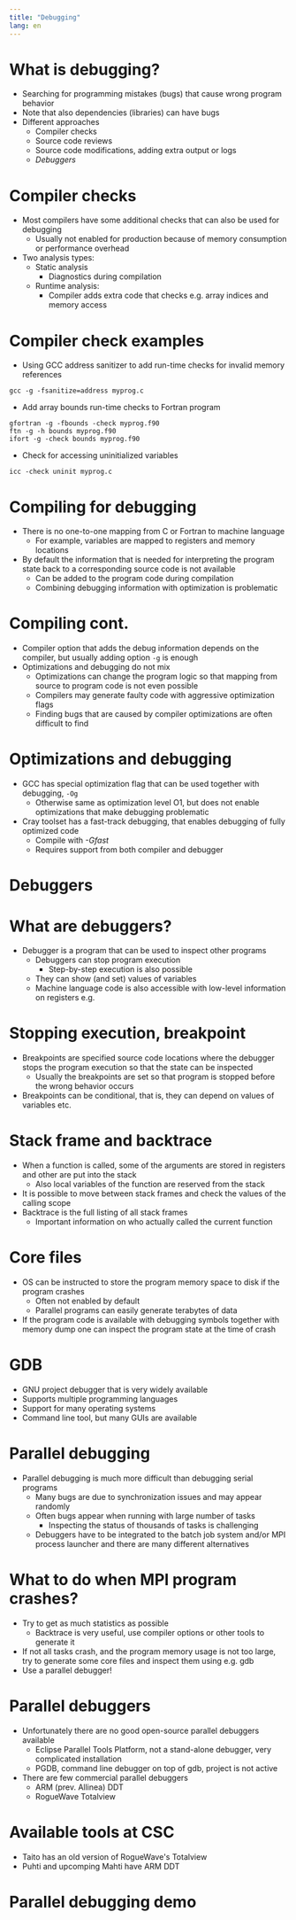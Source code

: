 ```yaml
---
title: "Debugging"
lang: en
---
```


# What is debugging?

- Searching for programming mistakes (bugs) that cause wrong program
  behavior
- Note that also dependencies (libraries) can have bugs
- Different approaches
    - Compiler checks
    - Source code reviews
    - Source code modifications, adding extra output or logs
    - *Debuggers*

# Compiler checks

- Most compilers have some additional checks that can also be used for
  debugging
    - Usually not enabled for production because of memory consumption
      or performance overhead
- Two analysis types:
    - Static analysis
        - Diagnostics during compilation
    - Runtime analysis:
        - Compiler adds extra code that checks e.g. array indices and
          memory access

# Compiler check examples

- Using GCC address sanitizer to add run-time checks for invalid
  memory references
```console
gcc -g -fsanitize=address myprog.c
```
- Add array bounds run-time checks to Fortran program
```console
gfortran -g -fbounds -check myprog.f90
ftn -g -h bounds myprog.f90
ifort -g -check bounds myprog.f90
```
- Check for accessing uninitialized variables
```console
icc -check uninit myprog.c
```

# Compiling for debugging

- There is no one-to-one mapping from C or Fortran to machine language
    - For example, variables are mapped to registers and memory
      locations
- By default the information that is needed for interpreting the
  program state back to a corresponding source code is not available
    - Can be added to the program code during compilation
    - Combining debugging information with optimization is problematic

# Compiling cont.

- Compiler option that adds the debug information depends on the
  compiler, but usually adding option `-g` is enough
- Optimizations and debugging do not mix
    - Optimizations can change the program logic so that mapping from
      source to program code is not even possible
    - Compilers may generate faulty code with aggressive optimization
      flags
    - Finding bugs that are caused by compiler optimizations are often
      difficult to find

# Optimizations and debugging

- GCC has special optimization flag that can be used together with
  debugging, `-Og`
    - Otherwise same as optimization level O1, but does not enable
      optimizations that make debugging problematic
- Cray toolset has a fast-track debugging, that enables debugging of
  fully optimized code
    - Compile with *-Gfast*
    - Requires support from both compiler and debugger
  
# Debuggers

# What are debuggers?
- Debugger is a program that can be used to inspect other programs
    - Debuggers can stop program execution
        - Step-by-step execution is also possible
    - They can show (and set) values of variables
    - Machine language code is also accessible with low-level
      information on registers e.g.

# Stopping execution, breakpoint

- Breakpoints are specified source code locations where the debugger
  stops the program execution so that the state can be inspected
    - Usually the breakpoints are set so that program is stopped before
      the wrong behavior occurs
- Breakpoints can be conditional, that is, they can depend on values
  of variables etc.

# Stack frame and backtrace

- When a function is called, some of the arguments are stored in
  registers and other are put into the stack
    - Also local variables of the function are reserved from the stack
- It is possible to move between stack frames and check the values of
  the calling scope
- Backtrace is the full listing of all stack frames
    - Important information on who actually called the current function

# Core files

- OS can be instructed to store the program memory space to disk if
  the program crashes
    - Often not enabled by default
    - Parallel programs can easily generate terabytes of data
- If the program code is available with debugging symbols together
  with memory dump one can inspect the program state at the time of
  crash

# GDB

- GNU project debugger that is very widely available
- Supports multiple programming languages
- Support for many operating systems
- Command line tool, but many GUIs are available

# Parallel debugging

- Parallel debugging is much more difficult than debugging serial
  programs
    - Many bugs are due to synchronization issues and may appear
      randomly
    - Often bugs appear when running with large number of tasks
        - Inspecting the status of thousands of tasks is challenging
    - Debuggers have to be integrated to the batch job system and/or MPI
      process launcher and there are many different alternatives

# What to do when MPI program crashes?

- Try to get as much statistics as possible
    - Backtrace is very useful, use compiler options or other tools to
      generate it
- If not all tasks crash, and the program memory usage is not too
  large, try to generate some core files and inspect them using
  e.g. gdb
- Use a parallel debugger!

# Parallel debuggers

- Unfortunately there are no good open-source parallel debuggers
  available
    - Eclipse Parallel Tools Platform, not a stand-alone debugger, very
      complicated installation
    - PGDB, command line debugger on top of gdb, project is not active
- There are few commercial parallel debuggers
    - ARM (prev. Allinea) DDT
    - RogueWave Totalview

# Available tools at CSC

- Taito has an old version of RogueWave's Totalview
- Puhti and upcomping Mahti have ARM DDT

# Parallel debugging demo

